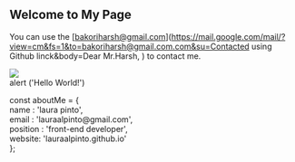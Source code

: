 ## Welcome to My Page

You can use the [bakoriharsh@gmail.com](https://mail.google.com/mail/?view=cm&fs=1&to=bakoriharsh@gmail.com.com&su=Contacted using Github linck&body=Dear Mr.Harsh, ) to contact me. 

<a href="#">
  <img align="center" src="https://github-readme-stats.vercel.app/api?username=harshbakori&theme=dark&show_icons=true" />
</a>
<link rel="stylesheet" href="card.css">
<div class="content">
  <div class="card">
    <div class="card__side card__side--front">
      <!-- Front Content -->
      <div class="card__cont">
        <span class="blue">alert</span>
        <span>(<span class="green">'Hello World!'</span>)</span>
      </div>
    </div>
    <div class="card__side card__side--back">
      <!-- Back Content -->
      <div class="card__cta">
        <p><span class="purple">const</span> aboutMe <span class="cyan">=</span> {
          <br />
          <span class="space red">name</span>
          <span class="cyan">:</span> <span class="green">'laura pinto'</span>,
          <br/>
          <span class="space red">email</span>
          <span class="cyan">:</span> <span class="green">'lauraalpinto@gmail.com</span>',
          <br/>
          <span class="space red">position</span>
          <span class="cyan">:</span>
          <span class="green">'front-end developer'</span>,
          <br/>
          <span class="space red">website</span><span class="cyan">:</span> <span class="green">'lauraalpinto.github.io'</span>
          <br/> 
          };
        </p>
      </div>
    </div>
  </div>
